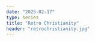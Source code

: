 ```yaml
---
date: "2025-02-17"
type: series
title: "Retro Christianity"
header: "retrochristianity.jpg"
---
```

